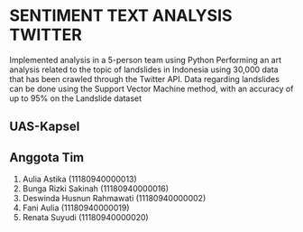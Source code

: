 # SENTIMENT TEXT ANALYSIS TWITTER 
Implemented analysis in a 5-person team using Python Performing an art analysis related to the topic of landslides in
Indonesia using 30,000 data that has been crawled through the Twitter API. Data regarding landslides can be done using the
Support Vector Machine method, with an accuracy of up to 95% on the Landslide dataset
## UAS-Kapsel
## Anggota Tim
1. Aulia Astika (11180940000013)
2. Bunga Rizki Sakinah (11180940000016)
3. Deswinda Husnun Rahmawati (11180940000002)
4. Fani Aulia (11180940000019)
5. Renata Suyudi (11180940000020)

